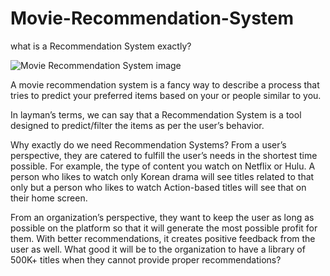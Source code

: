 # Movie-Recommendation-System

what is a Recommendation System exactly?

![Movie Recommendation System image](https://user-images.githubusercontent.com/113494449/214251744-0a9d825a-afba-4f45-9aad-59ee828ab882.png)



A movie recommendation system is a fancy way to describe a process that tries to predict your preferred items based on your or people similar to you.

In layman’s terms, we can say that a Recommendation System is a tool designed to predict/filter the items as per the user’s behavior.

Why exactly do we need Recommendation Systems?
From a user’s perspective, they are catered to fulfill the user’s needs in the shortest time possible. For example, the type of content you watch on Netflix or Hulu. A person who likes to watch only Korean drama will see titles related to that only but a person who likes to watch Action-based titles will see that on their home screen.

From an organization’s perspective, they want to keep the user as long as possible on the platform so that it will generate the most possible profit for them. With better recommendations, it creates positive feedback from the user as well. What good it will be to the organization to have a library of 500K+ titles when they cannot provide proper recommendations?
